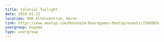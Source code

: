 ```yaml
---
title: Colonial Twilight
date: 2019-01-11
location: DRK Altenzentrum, Worms
link: https://www.meetup.com/Mannheim-Boardgames-Meetup/events/256896586/
usergroup: bogama
type: usergroup
---
```

